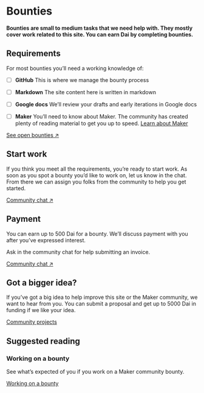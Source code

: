# Bounties

**Bounties are small to medium tasks that we need help with. They mostly cover work related to this site. You can earn Dai by completing bounties.**

## Requirements
For most bounties you’ll need a working knowledge of:

- [ ] **GitHub**
This is where we manage the bounty process

- [ ] **Markdown**
The site content here is written in markdown

- [ ] **Google docs**
We’ll review your drafts and early iterations in Google docs

- [ ] **Maker**
You’ll need to know about Maker. The community has created plenty of reading material to get you up to speed. [Learn about Maker](/faqs "Maker FAQs")

[See open bounties ↗](https://github.com/makerdao/community/projects/2?card_filter_query=label%3A%22help+wanted%22 "To all open bounties")

## Start work
If you think you meet all the requirements, you’re ready to start work. As soon as you spot a bounty you’d like to work on, let us know in the chat. From there we can assign you folks from the community to help you get started.

[Community chat ↗](https://chat.makerdao.com/channel/community-development "Community development chat")


## Payment
You can earn up to 500 Dai for a bounty. We’ll discuss payment with you after you’ve expressed interest.

Ask in the community chat for help submitting an invoice.

[Community chat ↗](https://chat.makerdao.com/channel/community-development "Community development chat")

## Got a bigger idea?
If you’ve got a big idea to help improve this site or the Maker community, we want to hear from you. You can submit a proposal and get up to 5000 Dai in funding if we like your idea.

[Community projects](/community-projects "Community projects")

## Suggested reading
### Working on a bounty
See what’s expected of you if you work on a Maker community bounty.

[Working on a bounty](./working-on-a-bounty.md "What you need to know about working on a bounty")
